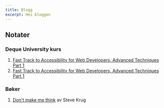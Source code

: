 ```yaml
---
title: Blogg
excerpt: Hei bloggen
---
```

## Notater
### Deque University kurs
1. [Fast Track to Accessibility for Web Developers, Advanced Techniques Part 1](deque/lynkurs-del-1-intro.md)
2. [Fast Track to Accessibility for Web Developers, Advanced Techniques Part 1](deque/lynkurs-del-2-aria.md)
### Bøker
1. [Don't make me think](bøker/dont-make-me-think.md) av Steve Krug